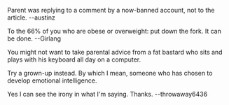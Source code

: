Parent was replying to a comment by a now-banned account, not to the article.
  --austinz

To the 66% of you who are obese or overweight: put down the fork. It can be done.
  --Girlang

You might <i></i>not<i></i> want to take parental advice from a fat bastard who sits and plays with his keyboard all day on a computer.<p>Try a grown-up instead. By which I mean, someone who has chosen to develop emotional intelligence.<p>Yes I can see the irony in what I&#x27;m saying. Thanks.
  --throwaway6436

